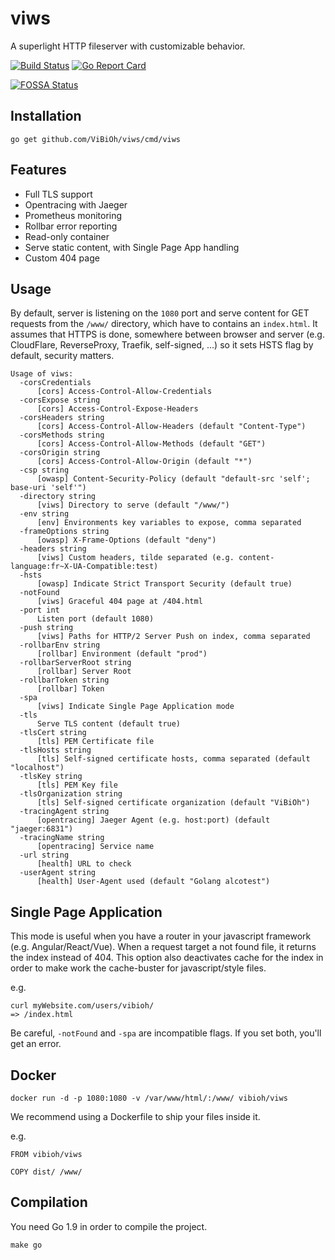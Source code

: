 # viws

A superlight HTTP fileserver with customizable behavior.

[![Build Status](https://travis-ci.org/ViBiOh/viws.svg?branch=master)](https://travis-ci.org/ViBiOh/viws)
[![Go Report Card](https://goreportcard.com/badge/github.com/ViBiOh/viws)](https://goreportcard.com/report/github.com/ViBiOh/viws)

[![FOSSA Status](https://app.fossa.io/api/projects/git%2Bgithub.com%2FViBiOh%2Fviws.svg?type=large)](https://app.fossa.io/projects/git%2Bgithub.com%2FViBiOh%2Fviws?ref=badge_large)

## Installation

```
go get github.com/ViBiOh/viws/cmd/viws
```

## Features

* Full TLS support
* Opentracing with Jaeger
* Prometheus monitoring
* Rollbar error reporting
* Read-only container
* Serve static content, with Single Page App handling
* Custom 404 page

## Usage

By default, server is listening on the `1080` port and serve content for GET requests from the `/www/` directory, which have to contains an `index.html`. It assumes that HTTPS is done, somewhere between browser and server (e.g. CloudFlare, ReverseProxy, Traefik, self-signed, ...) so it sets HSTS flag by default, security matters.

```
Usage of viws:
  -corsCredentials
      [cors] Access-Control-Allow-Credentials
  -corsExpose string
      [cors] Access-Control-Expose-Headers
  -corsHeaders string
      [cors] Access-Control-Allow-Headers (default "Content-Type")
  -corsMethods string
      [cors] Access-Control-Allow-Methods (default "GET")
  -corsOrigin string
      [cors] Access-Control-Allow-Origin (default "*")
  -csp string
      [owasp] Content-Security-Policy (default "default-src 'self'; base-uri 'self'")
  -directory string
      [viws] Directory to serve (default "/www/")
  -env string
      [env] Environments key variables to expose, comma separated
  -frameOptions string
      [owasp] X-Frame-Options (default "deny")
  -headers string
      [viws] Custom headers, tilde separated (e.g. content-language:fr~X-UA-Compatible:test)
  -hsts
      [owasp] Indicate Strict Transport Security (default true)
  -notFound
      [viws] Graceful 404 page at /404.html
  -port int
      Listen port (default 1080)
  -push string
      [viws] Paths for HTTP/2 Server Push on index, comma separated
  -rollbarEnv string
      [rollbar] Environment (default "prod")
  -rollbarServerRoot string
      [rollbar] Server Root
  -rollbarToken string
      [rollbar] Token
  -spa
      [viws] Indicate Single Page Application mode
  -tls
      Serve TLS content (default true)
  -tlsCert string
      [tls] PEM Certificate file
  -tlsHosts string
      [tls] Self-signed certificate hosts, comma separated (default "localhost")
  -tlsKey string
      [tls] PEM Key file
  -tlsOrganization string
      [tls] Self-signed certificate organization (default "ViBiOh")
  -tracingAgent string
      [opentracing] Jaeger Agent (e.g. host:port) (default "jaeger:6831")
  -tracingName string
      [opentracing] Service name
  -url string
      [health] URL to check
  -userAgent string
      [health] User-Agent used (default "Golang alcotest")
```

## Single Page Application

This mode is useful when you have a router in your javascript framework (e.g. Angular/React/Vue). When a request target a not found file, it returns the index instead of 404. This option also deactivates cache for the index in order to make work the cache-buster for javascript/style files.

e.g.
```
curl myWebsite.com/users/vibioh/
=> /index.html
```

Be careful, `-notFound` and `-spa` are incompatible flags. If you set both, you'll get an error.


## Docker

`docker run -d -p 1080:1080 -v /var/www/html/:/www/ vibioh/viws`

We recommend using a Dockerfile to ship your files inside it.

e.g.
```
FROM vibioh/viws

COPY dist/ /www/
```

## Compilation

You need Go 1.9 in order to compile the project.

```
make go
```
